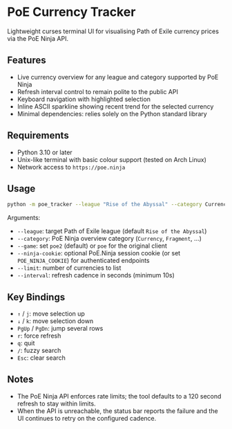 # PoE Currency Tracker

Lightweight curses terminal UI for visualising Path of Exile currency prices via the PoE Ninja API.

## Features

- Live currency overview for any league and category supported by PoE Ninja
- Refresh interval control to remain polite to the public API
- Keyboard navigation with highlighted selection
- Inline ASCII sparkline showing recent trend for the selected currency
- Minimal dependencies: relies solely on the Python standard library

<image-card alt="Alternative text" src="images/currency_view.png" ></image-card>
<image-card alt="Alternative text" src="images/omen_view.png" ></image-card>
## Requirements

- Python 3.10 or later
- Unix-like terminal with basic colour support (tested on Arch Linux)
- Network access to `https://poe.ninja`

## Usage

```bash
python -m poe_tracker --league "Rise of the Abyssal" --category Currency --limit 35 --interval 120
```

Arguments:

- `--league`: target Path of Exile league (default `Rise of the Abyssal`)
- `--category`: PoE Ninja overview category (`Currency`, `Fragment`, …)
- `--game`: set `poe2` (default) or `poe` for the original client
- `--ninja-cookie`: optional PoE.Ninja session cookie (or set `POE_NINJA_COOKIE`) for authenticated endpoints
- `--limit`: number of currencies to list
- `--interval`: refresh cadence in seconds (minimum 10s)

## Key Bindings

- `↑` / `j`: move selection up
- `↓` / `k`: move selection down
- `PgUp` / `PgDn`: jump several rows
- `r`: force refresh
- `q`: quit
- `/`: fuzzy search
- `Esc`: clear search
## Notes

- The PoE Ninja API enforces rate limits; the tool defaults to a 120 second refresh to stay within limits.
- When the API is unreachable, the status bar reports the failure and the UI continues to retry on the configured cadence.

